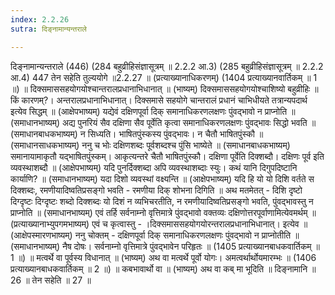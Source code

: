 ```yaml
---
index: 2.2.26
sutra: दिङ्नामान्यन्तराले

---
```

 दिङ्नामान्यन्तराले (446) (284 बहुव्रीहिसंज्ञासूत्रम् ॥ 2.2.2 आ.3) (285 बहुव्रीहिसंज्ञासूत्रम् ॥ 2.2.2 आ.4) 447 तेन सहेति तुल्ययोगे ॥2.2.27 ॥ (प्रत्याख्यानाधिकरणम्) (1404 प्रत्याख्यानवार्तिकम् ॥ 1 ॥) ॥ दिक्समाससहयोगयोश्चान्तरालप्रधानाभिधानात् ॥ (भाष्यम्) दिक्समाससहयोगयोश्चाशिष्यो बहुव्रीहिः ॥ किं कारणम्?। अन्तरालप्रधानाभिधानात्। दिक्समासे सहयोगे चान्तरालं प्रधानं चाभिधीयते तत्रान्यपदार्थ इत्येव सिद्धम् ॥ (आक्षेपभाष्यम्) यद्येवं दक्षिणपूर्वा दिक् समानाधिकरणलक्षणः पुंवद्भावो न प्राप्नोति ॥ (समाधानभाष्यम्) अद्य पुनरियं सैव दक्षिणा सैव पूर्वेति कृत्वा समानाधिकरणलक्षणः पुंवद्भावः सिद्धो भवति ॥ (समाधानबाधकभाष्यम्) न सिध्यति। भाषितपुंस्कस्य पुंवद्भावः। न चैतौ भाषितपुंस्कौ ॥ (समाधानसाधकभाष्यम्) ननु च भोः दक्षिणशब्दः पूर्वशब्दश्च पुंसि भाष्येते ॥ (समाधानबाधकभाष्यम्) समानायामाकृतौ यद्भाषितपुंस्कम्। आकृत्यन्तरे चैतौ भाषितपुंस्कौ। दक्षिणा पूर्वेति दिक्शब्दौ। दक्षिणः पूर्व इति व्यवस्थाशब्दौ ॥ (आक्षेपभाष्यम्) यदि पुनर्दिक्शब्दा अपि व्यवस्थाशब्दाः स्युः। कथं यानि दिगुपदिष्टानि कार्याणि? ॥ (समाधानभाष्यम्) यदा दिशो व्यवस्थां वक्ष्यन्ति ॥ (आक्षेपभाष्यम्) यदि हि यो यो दिशि वर्तते स दिक्शब्दः, रमणीयादिष्वतिप्रसङ्गो भवति - रमणीया दिक् शोभना दिगिति ॥ अथ मतमेतत् - दिशि दृष्टो दिग्दृष्टः दिग्दृष्टः शब्दो दिक्शब्दः यो दिशं न व्यभिचरतीति, न रमणीयादिष्वतिप्रसङ्गो भवति, पुंवद्भावस्तु न प्राप्नोति ॥ (समाधानभाष्यम्) एवं तर्हि सर्वनाम्नो वृत्तिमात्रे पुंवद्भावो वक्तव्यः दक्षिणोत्तरपूर्वाणामित्येवमर्थम् ॥ (प्रत्याख्यानाभ्युपगमभाष्यम्) एवं च कृत्वास्तु - ।दिक्समाससहयोगयोरन्तरालप्रधानाभिधानात्। इत्येव ॥ (आक्षेपस्मारणभाष्यम्) ननु चोक्तम् - दक्षिणपूर्वा दिक् समानाधिकरणलक्षणः पुंवद्भावो न प्राप्नोतीति ॥ (समाधानभाष्यम्) नैष दोषः। सर्वनाम्नो वृत्तिमात्रे पुंवद्भावेन परिहृतः ॥ (1405 प्रत्याख्यानबाधकवार्तिकम् ॥ 1 ॥) ॥ मत्वर्थे वा पूर्वस्य विधानात् ॥ (भाष्यम्) अथ वा मत्वर्थे पूर्वो योगः। अमत्वर्थार्थोयमारम्भः ॥ (1406 प्रत्याख्यानबाधकवार्तिकम् ॥ 2 ॥) ॥ कबभावार्थो वा ॥ (भाष्यम्) अथ वा कब् मा भूदिति ॥ दिङ्नामानि ॥ 26 ॥ तेन सहेति ॥ 27 ॥ 
